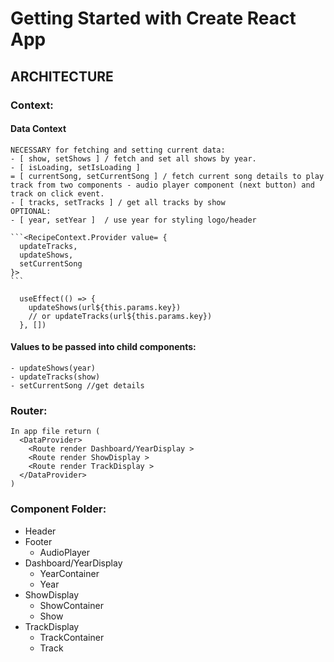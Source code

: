 # Getting Started with Create React App

## ARCHITECTURE

### Context: 
  #### Data Context
    NECESSARY for fetching and setting current data:
    - [ show, setShows ] / fetch and set all shows by year.
    - [ isLoading, setIsLoading ] 
    = [ currentSong, setCurrentSong ] / fetch current song details to play track from two components - audio player component (next button) and track on click event.
    - [ tracks, setTracks ] / get all tracks by show
    OPTIONAL:
    - [ year, setYear ]  / use year for styling logo/header

    ```<RecipeContext.Provider value= {
      updateTracks,
      updateShows,
      setCurrentSong
    }>
    ```

  ```Note: use effect will be used on most individual components with router: 
    useEffect(() => {
      updateShows(url${this.params.key})
      // or updateTracks(url${this.params.key})
    }, [])
  ```

  #### Values to be passed into child components:
    - updateShows(year)
    - updateTracks(show)
    - setCurrentSong //get details 

### Router:
```
In app file return (
  <DataProvider>
    <Route render Dashboard/YearDisplay >
    <Route render ShowDisplay >
    <Route render TrackDisplay >
  </DataProvider>
)
```

### Component Folder:
  - Header
  - Footer
    - AudioPlayer
  - Dashboard/YearDisplay
    - YearContainer
    - Year
  - ShowDisplay
    - ShowContainer
    - Show
  - TrackDisplay
    - TrackContainer
    - Track

  
